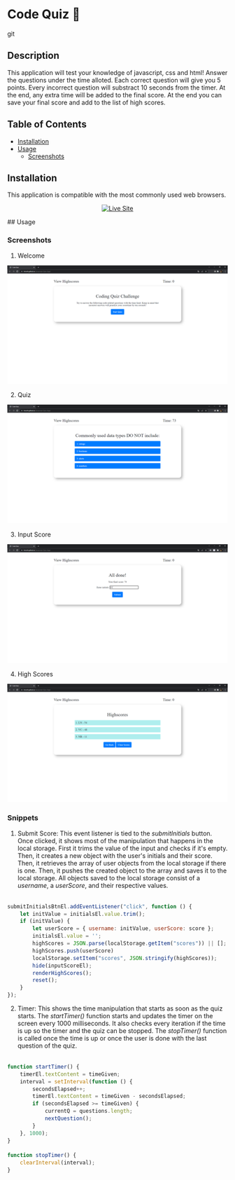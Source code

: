 # Code Quiz 📝

git

## Description

This application will test your knowledge of javascript, css and html! Answer the questions under the time alloted. Each correct question will give you 5 points. Every incorrect question will substract 10 seconds from the timer. At the end, any extra time will be added to the final score. At the end you can save your final score and add to the list of high scores.

## Table of Contents

* [Installation](#installation)
* [Usage](#usage)
    * [Screenshots](#screenshots)


## Installation

This application is compatible with the most commonly used web browsers.

<p align="center">
    <a href="https://lniceth.github.io/Javascript-Quiz-App/"><img src="https://img.shields.io/badge/-👉 See Live Site-success?style=for-the-badge"  alt="Live Site" /></a>
</p>
## Usage

### Screenshots

1. Welcome 

![Welcome](assets/images/welcome.png)

2. Quiz

![Quiz](assets/images/questions.png)

3. Input Score 

![Input](assets/images/input.png)


4. High Scores 

![HighScores](assets/images/highscores.png)



### Snippets

1. Submit Score: This event listener is tied to the _submitInitials_ button. Once clicked, it shows most of the manipulation that happens in the local storage. First it trims the value of the input and checks if it's empty. Then, it creates a new object with the user's initials and their score. Then, it retrieves the array of user objects from the local storage if there is one. Then, it pushes the created object to the array and saves it to the local storage. All objects saved to the local storage consist of a _username_, a _userScore_, and their respective values.

```javascript

submitInitialsBtnEl.addEventListener("click", function () {
    let initValue = initialsEl.value.trim();
    if (initValue) {
        let userScore = { username: initValue, userScore: score };
        initialsEl.value = '';
        highScores = JSON.parse(localStorage.getItem("scores")) || [];
        highScores.push(userScore)
        localStorage.setItem("scores", JSON.stringify(highScores));
        hide(inputScoreEl);
        renderHighScores();
        reset();
    }
});

```

2. Timer: This shows the time manipulation that starts as soon as the quiz starts. The _startTimer()_ function starts and updates the timer on the screen every 1000 milliseconds. It also checks every iteration if the time is up so the timer and the quiz can be stopped. The _stopTimer()_ function is called once the time is up or once the user is done with the last question of the quiz.

```javascript

function startTimer() {
    timerEl.textContent = timeGiven;
    interval = setInterval(function () {
        secondsElapsed++;
        timerEl.textContent = timeGiven - secondsElapsed;
        if (secondsElapsed >= timeGiven) {
            currentQ = questions.length;
            nextQuestion();
        }
    }, 1000);
}

function stopTimer() {
    clearInterval(interval);
}
    


